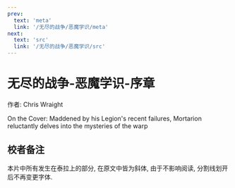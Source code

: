 ```yaml
---
prev:
  text: 'meta'
  link: '/无尽的战争/恶魔学识/meta'
next:
  text: 'src'
  link: '/无尽的战争/恶魔学识/src'
---
```


# 无尽的战争-恶魔学识-序章

作者: Chris Wraight

On the Cover: Maddened by his Legion's recent failures, Mortarion reluctantly delves into the mysteries of the warp

## 校者备注

本片中所有发生在泰拉上的部分, 在原文中皆为斜体, 由于不影响阅读, 分割线划开后不再变更字体.
